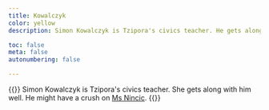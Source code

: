 ```yaml
---
title: Kowalczyk
color: yellow
description: Simon Kowalczyk is Tzipora's civics teacher. He gets along with him well. He might have a crush on Ms Nincic.

toc: false
meta: false
autonumbering: false

---
```

{{<note gray>}}
Simon Kowalczyk is Tzipora's civics teacher. She gets along with him well. He might have a crush on [Ms Nincic](/characters/nincic).
{{</note>}}